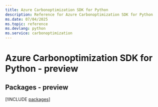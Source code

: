 ```yaml
---
title: Azure Carbonoptimization SDK for Python
description: Reference for Azure Carbonoptimization SDK for Python
ms.date: 07/04/2025
ms.topic: reference
ms.devlang: python
ms.service: carbonoptimization
---
```

# Azure Carbonoptimization SDK for Python - preview
## Packages - preview
[!INCLUDE [packages](carbonoptimization-index.md)]